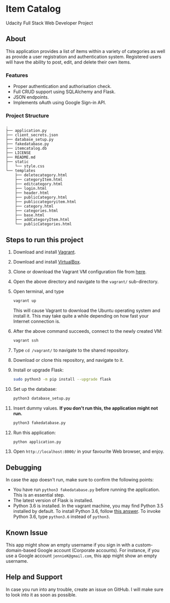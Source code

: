 # Item Catalog
Udacity Full Stack Web Developer Project

## About
This application provides a list of items within a variety of categories as well as provide a user registration and authentication system. Registered users will have the ability to post, edit, and delete their own items.

### Features
- Proper authentication and authorisation check.
- Full CRUD support using SQLAlchemy and Flask.
- JSON endpoints.
- Implements oAuth using Google Sign-in API.

### Project Structure
```
.
├── application.py
├── client_secrets.json
├── database_setup.py
├── fakedatabase.py
├── itemcatalog.db
├── LICENSE
├── README.md
├── static
│   └── style.css
└── templates
    ├── deletecategory.html
    ├── categoryItem.html
    ├── editcategory.html
    ├── login.html
    ├── header.html
    ├── publicCategory.html
    ├── publiccategoryitem.html
    ├── category.html
    ├── categories.html
    ├── base.html
    ├── addCategoryItem.html
    └── publicCategories.html
```

## Steps to run this project

1. Download and install [Vagrant](https://www.vagrantup.com/downloads.html).

2. Download and install [VirtualBox](https://www.virtualbox.org/wiki/Downloads).

3. Clone or download the Vagrant VM configuration file from [here](https://github.com/udacity/fullstack-nanodegree-vm).

4. Open the above directory and navigate to the `vagrant/` sub-directory.

5. Open terminal, and type

   ```bash
   vagrant up
   ```

   This will cause Vagrant to download the Ubuntu operating system and install it. This may take quite a while depending on how fast your Internet connection is.

6. After the above command succeeds, connect to the newly created VM:

   ```bash
   vagrant ssh
   ```

8. Type `cd /vagrant/` to navigate to the shared repository.

9. Download or clone this repository, and navigate to it.

11. Install or upgrade Flask:
    ```bash
    sudo python3 -m pip install --upgrade flask
    ```
12. Set up the database:
    ```bash
    python3 database_setup.py
    ```
13. Insert dummy values. **If you don't run this, the application might not run.**
    ```bash
    python3 fakedatabase.py
    ```
14. Run this application:
    ```bash
    python application.py
    ```
15. Open `http://localhost:8000/` in your favourite Web browser, and enjoy.

## Debugging
In case the app doesn't run, make sure to confirm the following points:
- You have run `python3 fakedatabase.py` before running the application. This is an essential step.
- The latest version of Flask is installed.
- Python 3.6 is installed. In the vagrant machine, you may find Python 3.5 installed by default. To install Python 3.6, follow [this answer](https://askubuntu.com/a/865569/571299). To invoke Python 3.6, type `python3.6` instead of `python3`.

## Known Issue
This app might show an empty username if you sign in with a custom-domain-based Google account (Corporate accounts). For instance, if you use a Google account `jennieK@gmail.com`, this app might show an empty username.

## Help and Support
In case you run into any trouble, create an issue on GitHub. I will make sure to look into it as soon as possible.
